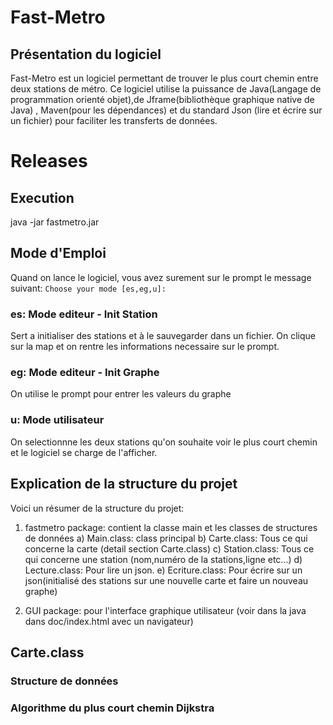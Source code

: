 # Fast-Metro

## Présentation du logiciel
Fast-Metro est un logiciel permettant de trouver le plus court chemin entre deux stations de métro. Ce logiciel utilise la puissance de Java(Langage de programmation orienté objet),de Jframe(bibliothèque graphique native de Java) , Maven(pour les dépendances) et du standard Json (lire et écrire sur un fichier) pour faciliter les transferts de données.

# Releases
## Execution
java -jar fastmetro.jar

## Mode d'Emploi
Quand on lance le logiciel, vous avez surement sur le prompt le message suivant:
`` Choose your mode [es,eg,u]:  ``

### es: Mode editeur - Init Station
Sert a initialiser des stations et à le sauvegarder dans un fichier. On clique sur la map et on rentre les informations necessaire sur le prompt.

### eg: Mode editeur - Init Graphe
On utilise le prompt pour entrer les valeurs du graphe

### u: Mode utilisateur
On selectionnne les deux stations qu'on souhaite voir le plus court chemin et le logiciel se charge de l'afficher.


## Explication de la structure du projet
Voici un résumer de la structure du projet:

1) fastmetro package: contient la classe main et les classes de structures de données
	a) Main.class: class principal 
	b) Carte.class: Tous ce qui concerne la carte (detail section Carte.class)
	c) Station.class: Tous ce qui concerne une station (nom,numéro de la stations,ligne etc...)
	d) Lecture.class: Pour lire un json.
	e) Ecriture.class: Pour écrire sur un json(initialisé des stations sur une nouvelle carte et faire un nouveau graphe)

2) GUI package: pour l'interface graphique utilisateur (voir dans la java dans doc/index.html avec un navigateur)

## Carte.class

### Structure de données

### Algorithme du plus court chemin Dijkstra
